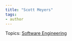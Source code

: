```yaml
---
title: "Scott Meyers"
tags:
- author
---
```


Topics: [Software Engineering](Topics/Software%20Engineering.md)